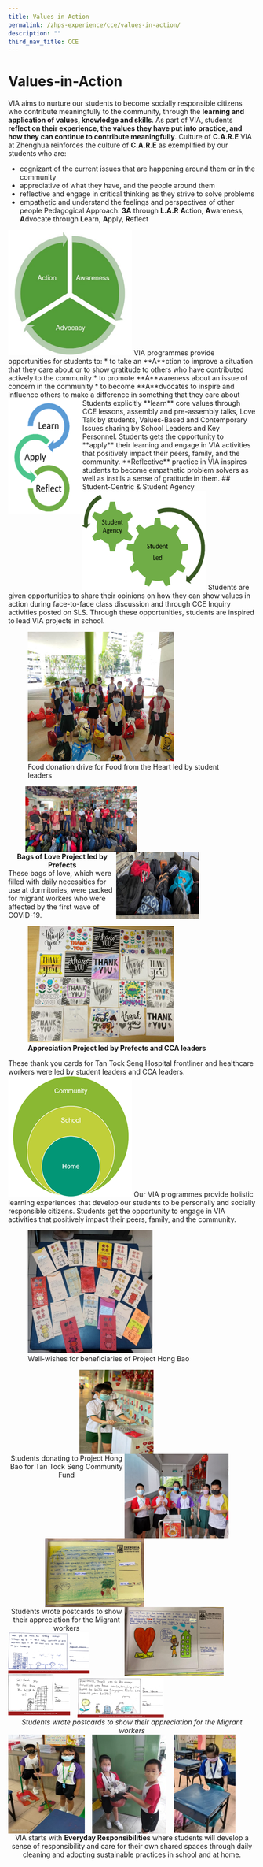 ```yaml
---
title: Values in Action
permalink: /zhps-experience/cce/values-in-action/
description: ""
third_nav_title: CCE
---
```

# Values-in-Action
VIA aims to nurture our students to become socially responsible citizens who contribute meaningfully to the community, through the **learning and application of values, knowledge and skills**. As part of VIA, students **reflect on their experience, the values they have put into practice, and how they can continue to contribute meaningfully**.
Culture of **C.A.R.E**
VIA at Zhenghua reinforces the culture of **C.A.R.E** as exemplified by our students who are:
*   cognizant of the current issues that are happening around them or in the community
*   appreciative of what they have, and the people around them
*   reflective and engage in critical thinking as they strive to solve problems
*   empathetic and understand the feelings and perspectives of other people
Pedagogical Approach: **3A** through **L.A.R**
**A**ction, **A**wareness, **A**dvocate through **L**earn, **A**pply, **R**eflect
<img src="/images/ZHPS%20Experience/Values%20In%20Action/VIA.png" style="width:50%">
VIA programmes provide opportunities for students to:
*   to take an **A**ction to improve a situation that they care about or to show gratitude to others who have contributed actively to the community
*   to promote **A**wareness about an issue of concern in the community
*   to become **A**dvocates to inspire and influence others to make a difference in something that they care about
<img src="/images/ZHPS%20Experience/Values%20In%20Action/Learn-Apply-Reflect.png" style="width:30%;float:left">
Students explicitly **learn** core values through CCE lessons, assembly and pre-assembly talks, Love Talk by students, Values-Based and Contemporary Issues sharing by School Leaders and Key Personnel.
Students gets the opportunity to **apply** their learning and engage in VIA activities that positively impact their peers, family, and the community.
**Reflective** practice in VIA inspires students to become empathetic problem solvers as well as instils a sense of gratitude in them.
## Student-Centric & Student Agency
<img src="/images/ZHPS%20Experience/Values%20In%20Action/Student-Centric%20%20Student%20Agency.png" style="width:50%">
Students are given opportunities to share their opinions on how they can show values in action during face-to-face class discussion and through CCE Inquiry activities posted on SLS.
Through these opportunities, students are inspired to lead VIA projects in school.
<figure>
	<img src="/images/ZHPS%20Experience/Values%20In%20Action/VIA_1.png" style="width:70%">
<figcaption>
	Food donation drive for Food from the Heart led by student leaders
	</figcaption>
</figure>
<img src="/images/via1.jpg" style="width:45%;margin-left:35px;" align = "left">
<img src="/images/via2.jpg" style="width:33.5%;margin-right:115px;" align = "right">
<br clear="left">
<center><b>Bags of Love Project led by Prefects</b></center>
These bags of love, which were filled with daily necessities for use at dormitories, were packed for migrant workers who were affected by the first wave of COVID-19.
<figure>
	<img src="/images/ZHPS%20Experience/Values%20In%20Action/Appreciation%20Project%20led%20by%20Prefects%20and%20CCA%20leaders.png" style="width:70%">
<figcaption>
	<b>Appreciation Project led by Prefects and CCA leaders</b>
	</figcaption>
</figure>
These thank you cards for Tan Tock Seng Hospital frontliner and healthcare workers were led by student leaders and CCA leaders.
<img src="/images/ZHPS%20Experience/Values%20In%20Action/Home-School-Community.png" style="width:50%">
Our VIA programmes provide holistic learning experiences that develop our students to be personally and socially responsible citizens. Students get the opportunity to engage in VIA activities that positively impact their peers, family, and the community.
<figure>
	<img src="/images/ZHPS%20Experience/Values%20In%20Action/Well-wishes%20for%20beneficiaries%20of%20Project%20Hong%20Bao.png" style="width:60%">
<figcaption>
	Well-wishes for beneficiaries of Project Hong Bao
	</figcaption>
</figure>
<img src="/images/via3.png" style="width:30%;margin-left:145px;" align = "left">
<img src="/images/via4.jpg" style="width:42%;margin-right:55px;" align = "right">
<br clear="left">
<center>Students donating to Project Hong Bao for Tan Tock Seng Community Fund</center>
<img src="/images/via5.png" style="width:40%;margin-left:75px;" align = "left">
<img src="/images/via6.png" style="width:40%;margin-right:65px;" align = "right">
<br clear="left">
<center>Students wrote postcards to show their appreciation for the Migrant workers</center>
<img src="/images/via7.png" style="width:33%;margin-right:15px;" align = "left">
<img src="/images/via8.png" style="width:25%;margin-right:15px;" align = "left">
<img src="/images/via9.png" style="width:35%;margin-right:15px;" align = "left">
<br clear="left">
<center><i>Students wrote postcards to show their appreciation for the Migrant workers</i></center>
<img src="/images/via10.jpg" style="width:31%;margin-right:15px;" align = "left">
<img src="/images/via11.jpg" style="width:30%;margin-right:15px;" align = "left">
<img src="/images/via12.jpg" style="width:25%;margin-right:15px;" align = "left">
<br clear="left">
<center>VIA starts with <b>Everyday Responsibilities</b> where students will develop a sense of responsibility and care for their own shared spaces through daily cleaning and adopting sustainable practices in school and at home.</center>